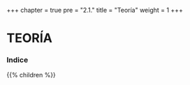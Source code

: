 +++
chapter = true
pre = "2.1."
title = "Teoría"
weight = 1
+++

# TEORÍA

### Indice
{{% children  %}}